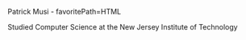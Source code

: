 Patrick Musi - favoritePath=HTML

Studied Computer Science at the New Jersey Institute of Technology
